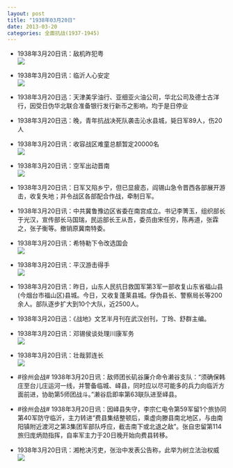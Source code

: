 ```yaml
---
layout: post
title: "1938年03月20日"
date: 2013-03-20
categories: 全面抗战(1937-1945)
---
```


<meta name="referrer" content="no-referrer" />

- 1938年3月20日讯：敌机昨犯粤 <br/><img src="https://ww3.sinaimg.cn/large/aca367d8jw1e2wlgya5huj.jpg" />

- 1938年3月20日讯：临沂人心安定 <br/><img src="https://ww1.sinaimg.cn/large/aca367d8jw1e2wjql682ij.jpg" />

- 1938年3月20日迅：天津美孚油行、亚细亚火油公司，华北公司及德士古洋行，因受日伪华北联合准备银行发行新币之影响，均于是日停业 

- 1938年3月20日迅：晚，青年抗战决死队袭击沁水县城，毙日军89人，伤20人 

- 1938年3月20日讯：收容战区难童总额暂定20000名 <br/><img src="https://ww4.sinaimg.cn/large/aca367d8jw1e2we8xyy2aj.jpg" />

- 1938年3月20日讯：空军出动晋南 <br/><img src="https://ww1.sinaimg.cn/large/aca367d8jw1e2wcsv431sj.jpg" />

- 1938年3月20日讯：日军又陷乡宁，但已显疲态，阎锡山急令晋西各部展开游击，收复失地；并令战区各部配合作战，牵制日军。  

- 1938年3月20日讯：中共冀鲁豫边区省委在南宫成立。书记李箐玉，组织部长于光汉，宣传部长马国瑞，民运部长王从吾，委员由宋任穷，陈再道，张霖之，张子衡等。撤销原冀南特委。 

- 1938年3月20日讯：希特勒下令改选国会 <br/><img src="https://ww4.sinaimg.cn/large/aca367d8jw1e2w5ldbf2xj.jpg" />

- 1938年3月20日讯：平汉游击得手 <br/><img src="https://ww1.sinaimg.cn/large/aca367d8jw1e2w4pgn6ynj.jpg" />

- 1938年3月20日讯：昨日，山东人民抗日救国军第3军一部收复山东省福山县(今烟台市福山区)县城。今日，又收复蓬莱县城。俘伪县长、警察局长等200余人。部队逐步扩大到10个大队，近2500人。 

- 1938年3月20日迅：《战地》文艺半月刊在武汉创刊，丁玲、舒群主编。 

- 1938年3月20日讯：邓锡侯谈处理川康军务 <br/><img src="https://ww3.sinaimg.cn/large/aca367d8jw1e2w0ns4iyjj.jpg" />

- 1938年3月20日讯：壮哉郭连长 <br/><img src="https://ww4.sinaimg.cn/large/aca367d8jw1e2vyxksc86j.jpg" />

- #徐州会战# 1938年3月20日讯：敌师团长矶谷廉介命令濑谷支队：“须确保韩庄至台儿庄运河一线，并警备临城、峄县，同时应以尽可能多的兵力向临沂方面前进，协助第5师团战斗。”濑谷启即率第63联队进至峄县。 

- #徐州会战# 1938年3月20日讯：因峄县失守，李宗仁电令第59军留1个旅协同第40军防守临沂，主力转进“费县集结整顿后，乘虚向滕县南北地区，与由南阳镇附近渡河之第3集团军部队呼应，截击南下或北退之敌”。张自忠留第114旅归庞炳勋指挥，自率军主力于20日晚开始向费县转移。 

- 1938年3月20日讯：湘枪决污吏，张治中发表公告称，此举为树立法治权威 <br/><img src="https://ww3.sinaimg.cn/large/aca367d8jw1e2vtfr8ziqj.jpg" />

